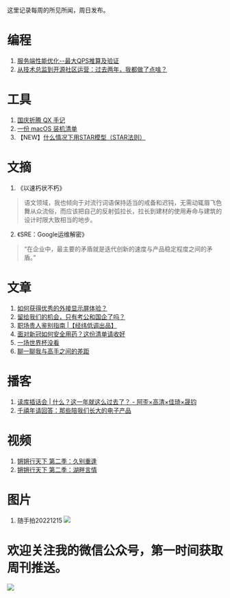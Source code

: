 这里记录每周的所见所闻，周日发布。

# 编程
1. [服务端性能优化--最大QPS推算及验证](https://www.cnblogs.com/huangyingsheng/p/13744422.html?continueFlag=9b5d6beff7d138665a20881466900868)
2. [从技术总监到开源社区运营：过去两年，我都做了点啥？](https://mp.weixin.qq.com/s/--UQamISE_7qzdlsRSiD3g)

# 工具
1. [国庆折腾 QX 手记](https://mp.weixin.qq.com/s/Hx-c5vsGPrBoeMVnavGN-Q)
2. [一份 macOS 装机清单](https://mp.weixin.qq.com/s/vJ3L879a_VtrR_wayHbpBA)
3. 【NEW】[什么情况下用STAR模型（STAR法则）](https://zhuanlan.zhihu.com/p/361711437?utm_id=0)

# 文摘
1. 《以速朽状不朽》
> 语文领域，我也倾向于对流行词语保持适当的戒备和迟钝，无需动辄眉飞色舞从众流俗，而应该把自己的反射弧拉长，拉长到建材的使用寿命与建筑的设计时限大致相当的地步。
2. 《SRE：Google运维解密》
>“在企业中，最主要的矛盾就是迭代创新的速度与产品稳定程度之间的矛盾。”

# 文章
1. [如何获得优秀的外接显示屏体验？](https://mp.weixin.qq.com/s/dzAODz9iIxXaezLM4h5RAg)
2. [留给我们的机会，只有考公和国企了吗？](https://mp.weixin.qq.com/s/GsJtM10MV-vE5k2G4xSrCg)
3. [职场贵人鉴别指南 |【经纬低调出品】](https://mp.weixin.qq.com/s/ysbg4_Yc8Unnyrly44B_Mg)
4. [面对新冠如何安全用药？这份清单请收好](https://mp.weixin.qq.com/s/CKgtPwUXvIPDC5Iv_T-k_w)
5. [一场世界杯没看](https://mp.weixin.qq.com/s/8OdvYjt_WyCb7DK0MoaSEg)
6. [聊一聊我与高手之间的差距](https://mp.weixin.qq.com/s/ecTgDc4jo8sluEtge-v_Aw)

# 播客
1. [读库插话会 | 什么？这一年就这么过去了？ - 阿歪×高清×佳琦×晟钧](https://www.xiaoyuzhoufm.com/episode/639067b20d56158ecbb89ace?s=eyJ1IjogIjVlN2ZlY2MyMWJmYmJjM2RhZDgzNmNjNCJ9)
2. [千禧年请回答：那些陪我们长大的电子产品](https://www.xiaoyuzhoufm.com/episode/639972ec3a2b7eba5ceb466b?s=eyJ1IjogIjVlN2ZlY2MyMWJmYmJjM2RhZDgzNmNjNCJ9)

# 视频
1. [锵锵行天下 第二季：久别重逢](https://v.youku.com/v_show/id_XNTEwMDQ2NzY4MA==.html?sharefrom=iphone&scene=long&playMode=normal&sharekey=354e04815946adab70806723f48ef8e61)
2. [锵锵行天下 第二季：湖畔言情](https://v.youku.com/v_show/id_XNTExMDI1OTczNg==.html?sharefrom=iphone&scene=long&playMode=normal&sharekey=442d52e18a9d4162134d7b05204f3aae6)

# 图片
1. 随手拍20221215
![](https://files.catbox.moe/mjdsd4.png)

# 欢迎关注我的微信公众号，第一时间获取周刊推送。
![](https://files.catbox.moe/s0g0p6.png)